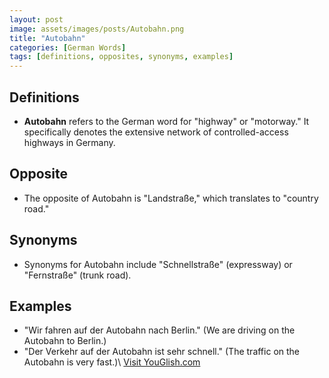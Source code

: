 ```yaml
---
layout: post
image: assets/images/posts/Autobahn.png
title: "Autobahn"
categories: [German Words]
tags: [definitions, opposites, synonyms, examples]
---
```


## Definitions

- **Autobahn** refers to the German word for "highway" or "motorway." It specifically denotes the extensive network of controlled-access highways in Germany.

## Opposite

- The opposite of Autobahn is "Landstraße," which translates to "country road."

## Synonyms

- Synonyms for Autobahn include "Schnellstraße" (expressway) or "Fernstraße" (trunk road).

## Examples

- "Wir fahren auf der Autobahn nach Berlin." (We are driving on the Autobahn to Berlin.)
- "Der Verkehr auf der Autobahn ist sehr schnell." (The traffic on the Autobahn is very fast.)\ <a id="yg-widget-0" class="youglish-widget" data-query="Autobahn" data-lang="german" data-components="8412" data-auto-start="0" data-bkg-color="theme_light" data-title="How%20to%20pronounce%20Autobahn%20in%20German"  rel="nofollow" href="https://youglish.com">Visit YouGlish.com</a><script async src="https://youglish.com/public/emb/widget.js" charset="utf-8"></script>